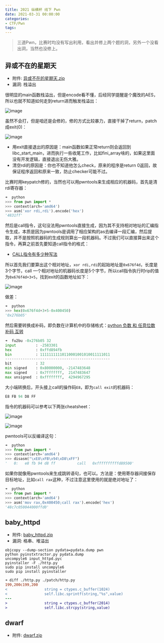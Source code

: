 ```yaml
---
title: 2021 纵横杯 线下 Pwn
date: 2021-03-31 00:00:00
categories:
- CTF/Pwn
tags: 
---
```


> 三道Pwn，比赛时均没有写出利用，看出并修上两个题的洞，另外一个没看出洞，当然也没修上。

## 异或不在的星期天

- 附件: [异或不在的星期天.zip](https://xuanxuanblingbling.github.io/assets/zongheng/异或不在的星期天.zip)
- 漏洞: 栈溢出

很明显的main函数栈溢出，但是encode看不懂，后经同学提醒是个魔改的AES，所以也就不知道如何走到return进而触发栈溢出：

![image](https://xuanxuanblingbling.github.io/assets/pic/zongheng/return.png)

虽然不会打，但是咱还是会修的，修的方式比较暴力，直接干掉了return，patch成exit(0)：

![image](https://xuanxuanblingbling.github.io/assets/pic/zongheng/exit.png)


- 用exit直接退出的原因是：main函数如果正常return则会返回到libc_start_main，进而执行一些收尾工作，比如fini_array啥的，如果这里面没有开发逻辑，直接退出无伤大雅。
- 清空rdi的原因是：你也不知道他怎么check，原来的程序是return 0返回，故保证程序返回和原来一致，防止checker可能不过。

比赛时用keypatch修的，当然也可以用pwntools来生成相应的机器码，首先是清rdi寄存器：

```python
➜  python
>>> from pwn import *
>>> context(arch='amd64')
>>> asm('xor rdi,rdi').encode('hex')
'4831ff'
```

然后是call指令，这句没法用pwntools直接生成，因为其不支持相对地址的汇编指令生成，本质是因为pwntools是调用了相应架构的as去编译一段汇编，然后提取，并不是按照机器码的生成规则算出一段机器码。不过我们可以直接算出来这个指令，再算之前首先要知道call指令的格式：

- [CALL指令有多少种写法](https://zhuanlan.zhihu.com/p/68588184)

所以首先我们要算出这个相对地址，`xor rdi,rdi`的起始地址是`0x676f4d`，长度是3个字节，call 一个相对地址的机器码长度是5个字节，所以call指令执行时rip的值为`0x676f4d+3+5`，找到exit的函数地址如下：

![image](https://xuanxuanblingbling.github.io/assets/pic/zongheng/exitfunc.png)

做差：

```python
➜  python
>>> hex(0x676f4d+3+5-0x400450)
'0x276b05'
```

然后需要转换成补码，即负数在计算机中的存储格式：[python 负数 和 任意位数 补码 互转](https://xuanxuanblingbling.github.io/ctf/tools/2021/01/10/bu/)

```python
➜  fu2bu -0x276b05 32
input         : -2583301
hex           : 0xffd894fb
bin           : 11111111110110001001010011111011
------------------------------------------------
bit           : 32
min signed    : 0x80000000, -2147483648
max signed    : 0x7fffffff,  2147483647
max unsigned  : 0xffffffff,  4294967295
```

大小端转换后，开头接上call的操作码`E8`，即为`call exit`的机器码：

```python
E8 FB 94 D8 FF
```

指令的机器码可以参考以下两张cheatsheet：

![image](https://xuanxuanblingbling.github.io/assets/pic/zongheng/x86.jpg)

![image](https://xuanxuanblingbling.github.io/assets/pic/zongheng/assemly.png)

pwntools可以反编译这句：

```python
➜  python
>>> from pwn import *
>>> context(arch='amd64')
>>> disasm("\xE8\xFB\x94\xD8\xFF")
'   0:   e8 fb 94 d8 ff          call   0xffffffffffd89500'
```

如果你就像用pwntools来生成跳转语句，也可以。方法是：使用寄存器间接保存目标地址，比如`call rax`这种，不过注意这里使用的就是绝对地址了：

```python
➜  python 
>>> from pwn import *
>>> context(arch='amd64')
>>> asm('mov rax,0x400450;call rax').encode('hex')
'48c7c050044000ffd0'
```

## baby_httpd

- 附件: [baby_httpd.zip](https://xuanxuanblingbling.github.io/assets/zongheng/baby_httpd.zip)
- 漏洞: 格串、堆溢出

```
objcopy --dump-section pydata=pydata.dump pwn
python pyinstxtractor.py pydata.dump
uncompyle6 input_httpd.pyc
pyinstaller -F ./http.py 
sudo pip install uncompyle6
sudo pip install pyinstaller
```


```patch
➜ diff ./http.py ./patch/http.py
199,200c199,200
<                 string = ctypes.c_buffer(1024)
<                 self.libc.sprintf(string,"%s",value)
---
>                 string = ctypes.c_buffer(2014)
>                 self.libc.strcpy(string,value)
```

## dwarf

- 附件: [dwarf.zip](https://xuanxuanblingbling.github.io/assets/zongheng/dwarf.zip)